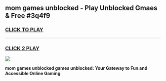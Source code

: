 
## mom games unblocked - Play Unblocked Gmaes & Free #3q4f9
<h3>
<a href="https://premium.freeplayer.one?title=mom_games_unblocked&ref=01M">CLICK TO PLAY</a></h3>
<hr>

<h3>
<a href="https://premium.freeplayer.one?title=mom_games_unblocked&ref=01M">CLICK 2 PLAY</a>
  
</h3>

<a href="https://premium.freeplayer.one?title=mom_games_unblocked&ref=01M"><img src="https://clearcache.store/games.png"></a>


**mom games unblocked games unblocked: Your Gateway to Fun and Accessible Online Gaming**

